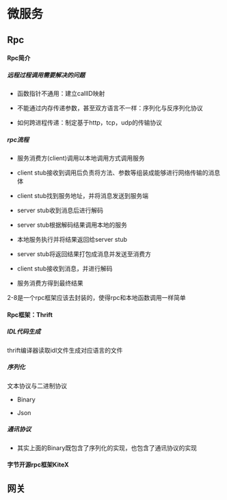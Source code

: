 # 微服务



## Rpc


#### Rpc简介

##### 远程过程调用需要解决的问题

+ 函数指针不通用：建立callID映射

+ 不能通过内存传递参数，甚至双方语言不一样：序列化与反序列化协议

+ 如何跨进程传递：制定基于http，tcp，udp的传输协议

##### rpc流程

+ 服务消费方(client)调用以本地调用方式调用服务

+ client stub接收到调用后负责将方法、参数等组装成能够进行网络传输的消息体

+ client stub找到服务地址，并将消息发送到服务端

+ server stub收到消息后进行解码

+ server stub根据解码结果调用本地的服务

+ 本地服务执行并将结果返回给server stub

+ server stub将返回结果打包成消息并发送至消费方

+ client stub接收到消息，并进行解码

+ 服务消费方得到最终结果

2-8是一个rpc框架应该去封装的，使得rpc和本地函数调用一样简单


#### Rpc框架：Thrift

##### IDL代码生成

thrift编译器读取idl文件生成对应语言的文件

##### 序列化

文本协议与二进制协议

+ Binary

+ Json

##### 通讯协议

+ 其实上面的Binary既包含了序列化的实现，也包含了通讯协议的实现


#### 字节开源rpc框架KiteX











## 网关
